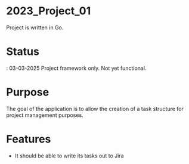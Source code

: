 # 2023_Project_01

Project is written in Go.

# Status
: 03-03-2025 Project framework only.  Not yet functional.

# Purpose
The goal of the application is to allow the creation of a task structure for project management purposes.

# Features
- It should be able to write its tasks out to Jira






